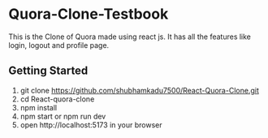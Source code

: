 # Quora-Clone-Testbook

This is the Clone of Quora made using react js.
It has all the features like login, logout and profile page.

## Getting Started

1. git clone https://github.com/shubhamkadu7500/React-Quora-Clone.git
2. cd React-quora-clone
3. npm install
4. npm start or npm run dev
5. open http://localhost:5173 in your browser
